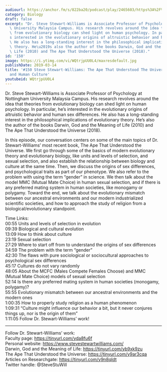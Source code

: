 ```yaml
---
audiourl: https://anchor.fm/s/822ba20/podcast/play/2465603/https%3A%2F%2Fd3ctxlq1ktw2nl.cloudfront.net%2Fproduction%2F2019-1-23%2F10379799-44100-2-172b20f9581ac.m4a
category: Biology
draft: false
excerpt: "Dr. Steve Stewart-Williams is Associate Professor of Psychology at Nottingham\
  \ University Malaysia Campus. His research revolves around the idea that theories\
  \ from evolutionary biology can shed light on human psychology. In particular, he\u2019\
  s interested in the evolutionary origins of altruistic behavior and human sex differences.\
  \ He also has a long-standing interest in the philosophical implications of evolutionary\
  \ theory. He\u2019s also the author of the books Darwin, God and the Meaning of\
  \ Life (2010) and The Ape That Understood the Universe (2018)."
id: '150'
image: https://i.ytimg.com/vi/WQtrjpUU0L4/maxresdefault.jpg
publishDate: 2019-03-14
title: '#150 Steve Stewart-Williams: The Ape That Understood The Universe, Biology
  and Human Culture'
youtubeid: WQtrjpUU0L4
---
```

<div class="timelinks">

Dr. Steve Stewart-Williams is Associate Professor of Psychology at Nottingham University Malaysia Campus. His research revolves around the idea that theories from evolutionary biology can shed light on human psychology. In particular, he’s interested in the evolutionary origins of altruistic behavior and human sex differences. He also has a long-standing interest in the philosophical implications of evolutionary theory. He’s also the author of the books Darwin, God and the Meaning of Life (2010) and The Ape That Understood the Universe (2018).

In this episode, our conversation centers on some of the main topics of Dr. Stewart-Williams’ most recent book, The Ape That Understood the Universe. We first go through some of the basics of modern evolutionary theory and evolutionary biology, like units and levels of selection, and sexual selection, and also establish the relationship between biology and culture at the same time. Then, we discuss the origins of sex differences, and psychological traits as part of our phenotype. We also refer to the problem with using the term “gender” in science. We then talk about the model MMC (Mutual Mate Choice) in human sexual selection, and if there is any preferred mating system in human societies, like monogamy or polygamy. Toward the end, we talk about the evolutionary mismatch between our ancestral environments and our modern industrialized scientific societies, and how to approach the study of religion from a biological/evolutionary standpoint.

Time Links:  
<time>00:55</time> Units and levels of selection in evolution  
<time>09:39</time> Biological and cultural evolution                          
<time>13:09</time> How to think about culture      
<time>23:19</time> Sexual selection                 
<time>27:29</time> Where to start off from to understand the origins of sex differences              
<time>34:59</time> The problem with the term “gender”                
<time>42:30</time> The flaws with pure sociological or sociocultural approaches to psychological sex differences           
<time>45:17</time> Cultures do not vary randomly   
<time>48:05</time> About the MCFC (Males Compete Females Choose) and MMC (Mutual Mate Choice) models of sexual selection  
<time>52:14</time> Is there any preferred mating system in human societies (monogamy, polygamy)?    
<time>55:55</time> Evolutionary mismatch between our ancestral environments and the modern ones     
<time>1:00:35</time> How to properly study religion as a human phenomenon  
<time>1:09:31</time> “Culture might influence our behavior a bit, but it never conjures things up, nor is the origin of them”      
<time>1:11:05</time> Follow Dr. Stewart-Williams’ work!      

---

Follow Dr. Stewart-Williams’ work:  
Faculty page: https://tinyurl.com/yda8fu6f  
Personal website: https://www.stevestewartwilliams.com/  
Darwin, God and the Meaning of Life: https://tinyurl.com/yb9xk9zu  
The Ape That Understood the Universe: https://tinyurl.com/y9ar3cqa  
Articles on Researchgate: https://tinyurl.com/y9n8qldt  
Twitter handle: @SteveStuWill
</div>

